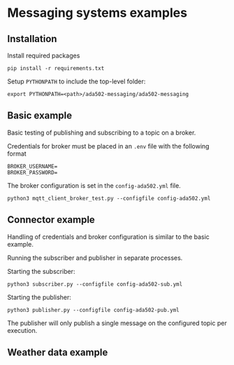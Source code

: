 # Messaging systems examples

## Installation

Install required packages

```
pip install -r requirements.txt
```

Setup `PYTHONPATH` to include the top-level folder:

```
export PYTHONPATH=<path>/ada502-messaging/ada502-messaging
```

## Basic example

Basic testing of publishing and subscribing to a topic on a broker.

Credentials for broker must be placed in an `.env` file with the following format

```
BROKER_USERNAME=
BROKER_PASSWORD=
```

The broker configuration is set in the `config-ada502.yml` file.

```
python3 mqtt_client_broker_test.py --configfile config-ada502.yml 
```

## Connector example

Handling of credentials and broker configuration is similar to the basic example.

Running the subscriber and publisher in separate processes.

Starting the subscriber:

```
python3 subscriber.py --configfile config-ada502-sub.yml 
```

Starting the publisher:

``` 
python3 publisher.py --configfile config-ada502-pub.yml 
```

The publisher will only publish a single message on the configured topic per execution.

## Weather data example

